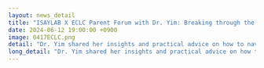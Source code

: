 ```yaml
---
layout: news_detail
title: "ISAYLAB X ECLC Parent Forum with Dr. Yim: Breaking through the Myths on Bilingualism"
date: 2024-06-12 19:00:00 +0900
image: 0417ECLC.png
detail: "Dr. Yim shared her insights and practical advice on how to navigate bilingualism with young children in ECLC."
long_detail: "Dr. Yim shared her insights and practical advice on how to navigate bilingualism with young children in ECLC. The participants delved into the fascinating world of bilingualism and explored how it can enrich the lives of our little ones."
---
```


